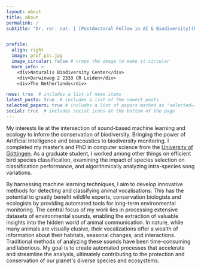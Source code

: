 ```yaml
---
layout: about
title: about
permalink: /
subtitle: "Dr. rer. nat. | [Postdoctoral Fellow in AI & Biodiversity](https://www.naturalis.nl/en/burooj-ghani/)"


profile:
  align: right
  image: prof_pic.jpg
  image_circular: false # crops the image to make it circular
  more_info: >
    <div>Naturalis Biodiversity Center</div>
    <div>Darwinweg 2 2333 CR Leiden</div>
    <div>The Netherlands</div>

news: true  # includes a list of news items
latest_posts: true  # includes a list of the newest posts
selected_papers: true # includes a list of papers marked as "selected={true}"
social: true  # includes social icons at the bottom of the page
---
```


My interests lie at the intersection of sound-based machine learning and ecology to inform the conservation of biodiversity. Bringing the power of Artificial Intelligence and bioacoustics to biodiversity monitoring. I completed my master’s and PhD in computer science from the [University of Göttingen](https://www.uni-goettingen.de/en/1.html). As a graduate student, I worked among other things on efficient bird species classification, examining the impact of species selection on classification performance, and algorithmically analyzing intra-species song variations.   

By harnessing machine learning techniques, I aim to develop innovative methods for detecting and classifying animal vocalisations. This has the potential to greatly benefit wildlife experts, conservation biologists and ecologists by providing automated tools for long-term environmental monitoring. The central focus of my work lies in processing extensive datasets of environmental sounds, enabling the extraction of valuable insights into the hidden world of animal communication. In nature, while many animals are visually elusive, their vocalizations offer a wealth of information about their habitats, seasonal changes, and interactions. Traditional methods of analyzing these sounds have been time-consuming and laborious. My goal is to create automated processes that accelerate and streamline the analysis, ultimately contributing to the protection and conservation of our planet's diverse species and ecosystems.

<!--  [Postdoctoral Fellow in AI & Biodiversity](https://www.naturalis.nl/en/burooj-ghani). Write your biography here. Tell the world about yourself. Link to your favorite [subreddit](http://reddit.com). You can put a picture in, too. The code is already in, just name your picture `prof_pic.jpg` and put it in the `img/` folder. 

Put your address / P.O. box / other info right below your picture. You can also disable any of these elements by editing `profile` property of the YAML header of your `_pages/about.md`. Edit `_bibliography/papers.bib` and Jekyll will render your [publications page](/al-folio/publications/) automatically.

Link to your social media connections, too. This theme is set up to use [Font Awesome icons](http://fortawesome.github.io/Font-Awesome/) and [Academicons](https://jpswalsh.github.io/academicons/), like the ones below. Add your Facebook, Twitter, LinkedIn, Google Scholar, or just disable all of them.-->